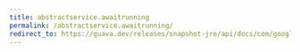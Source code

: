```yaml
---
title: abstractservice.awaitrunning
permalink: /abstractservice.awaitrunning/
redirect_to: https://guava.dev/releases/snapshot-jre/api/docs/com/google/common/util/concurrent/AbstractService.html#awaitRunning--
---
```

